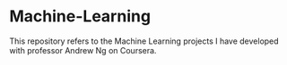 # Machine-Learning
This repository refers to the Machine Learning projects I have developed with professor Andrew Ng on Coursera.
